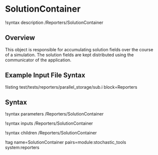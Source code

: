 # SolutionContainer

!syntax description /Reporters/SolutionContainer

## Overview

This object is responsible for accumulating solution fields over the course of a simulation.
The solution fields are kept distributed using the communicator of the application.

## Example Input File Syntax

!listing test/tests/reporters/parallel_storage/sub.i block=Reporters

## Syntax

!syntax parameters /Reporters/SolutionContainer

!syntax inputs /Reporters/SolutionContainer

!syntax children /Reporters/SolutionContainer

!tag name=SolutionContainer pairs=module:stochastic_tools system:reporters

